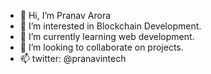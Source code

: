 - 👋 Hi, I’m Pranav Arora
- 👀 I’m interested in Blockchain Development.
- 🌱 I’m currently learning web development. 
- 💞️ I’m looking to collaborate on projects.
- 📫 twitter: @pranavintech

<!---
aroravanarp/aroravanarp is a ✨ special ✨ repository because its `README.md` (this file) appears on your GitHub profile.
You can click the Preview link to take a look at your changes.
--->
